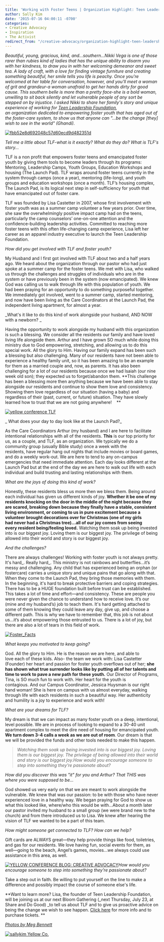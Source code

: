 ```yaml
---
title: 'Working with Foster Teens | Organization Highlight: Teen Leadership Foundation'
author: Sally Kim
date: '2015-07-16 04:00:11 -0700'
categories:
- Creative Advocacy
- Inspiration
- The Activist
redirect_from: "/creative-advocacy/organization-highlight-teen-leadership-foundation/"
---
```


_Beautiful, young, gracious, kind, and...southern...Nikki Vega is one of those rarer than rubies kind of ladies that has the unique ability to disarm you with her kindness, to draw you in with her welcoming demeanor and sweet tea. A lady of craft, with a love for finding vintage furniture and creating something beautiful, her smile tells you life is peachy. Once you're welcomed at her table for conversation, however, and you'll meet a woman of grit and grandeur-a woman unafraid to get her hands dirty for good cause. This southern belle is more than a pretty face-she is a bold woman, unwilling to sit back silently and let vulnerable people of any sort be stepped on by injustice. I asked Nikki to share her family's story and unique experience of working for [Teen Leadership Foundation](http://teenleadershipfoundation.com/), an organization dedicated to empowering foster youth that has aged out of the foster-care system, to show us that anyone can "...be the change [they] wish to see in the world" (Ghandi)._

[![fbb52e8d692048c57d60ecd9d482351d](http://yellowconference.com/wp-content/uploads/2015/07/fbb52e8d692048c57d60ecd9d482351d.jpg)](http://yellowconference.com/wp-content/uploads/2015/07/fbb52e8d692048c57d60ecd9d482351d.jpg)

_Tell me a little about TLF-what is it exactly? What do they do? What is TLF's story..._

TLF is a non profit that empowers foster teens and emancipated foster youth by giving them tools to become leaders through its programs: Mentoring, Leadership Camps, Youth Groups, Education Workshops and housing (The Launch Pad). TLF wraps around foster teens currently in the system through camps (once a year), mentoring (life-long), and youth groups and education workshops (once a month). TLF’s housing complex, The Launch Pad, is its logical next step in self-sufficiency for youth that have emancipated out of foster care.

TLF was founded by Lisa Castetter in 2007, whose first involvement with foster youth was as a summer camp volunteer a few years prior. Over time, she saw the overwhelmingly positive impact camp had on the teens, particularly the camp counselors’ one-on-one attention and the confidence-building leadership activities. Committed to reaching more foster teens with this often life-changing camp experience, Lisa left her career as an apparel industry executive to launch the Teen Leadership Foundation.

_How did you get involved with TLF and foster youth?_

My Husband and I first got involved with TLF about two and a half years ago. We heard about the organization through our pastor who had just spoke at a summer camp for the foster teens. We met with Lisa, who walked us through the challenges and struggles of individuals who are in the system or have previously been in the system (now emancipated). We knew God was calling us to walk through life with this population of youth. We had been praying for an opportunity to do something purposeful together. We immediately got involved, went to a summer camp, started mentoring, and now have been living as the Care Coordinators at the Launch Pad, the independent living apartment, for almost a year.

_What's it like to do this kind of work alongside your husband, AND NOW with a newborn? _

Having the opportunity to work alongside my husband with this organization is such a blessing. We consider all the residents our family and have loved living life alongside them. Arthur and I have grown SO much while doing this ministry due to God empowering, stretching, and allowing us to do this special work. All the glory to Him. Having our family expand has been such a blessing but also challenging. Many of our residents have not been able to experience a healthy family unit, so it has been amazing to be an example for them as a married couple and, now, as parents. It has also been challenging for a lot of our residents because once we had Isaiah (our nine week old son); they expected us to forget/abandon them. **This challenge has been a blessing more then anything because we have been able to stay alongside our residents and continue to show them love and consistency. Showing them love regardless of our situation (having a baby) and regardless of their (past, current, or future) situation. They have slowly learned how to trust that we are not going anywhere!    **

[![yellow conference TLF](http://yellowconference.com/wp-content/uploads/2015/07/37705be774b7333e1e655b8573ff3748.jpg)](http://yellowconference.com/wp-content/uploads/2015/07/37705be774b7333e1e655b8573ff3748.jpg)

_ What does your day to day look like at the Launch Pad?_

As the Care Coordinators Arthur (my husband) and I are here to facilitate intentional relationships with all of the residents. **This** is our top priority for us, as a couple, and TLF, as an organization. We typically we do a community group (usually Bible study) once a week with the residents, have regular hang out nights that include movies or board games, and do a weekly work-out. We are here to tend to any on-campus emergencies that need immediate attention. Each day looks different at the Launch Pad but at the end of the day we are here to walk out life with each individual and build trusting and lasting relationships with them.

_What are the joys of doing this kind of work?_

Honestly, these residents bless us more then we bless them. Being around each individual has given us different kinds of joy. **Whether it be one of my residents knocking on the door in the middle of the night because they are scared, breaking down because they finally have a stable, consistent living environment, or coming to us in pure excitement because a volunteer brought decorations over for Christmas (one of my girls had never had a Christmas tree)...all of our joy comes from seeing every resident being/feeling loved.** Watching them soak up being invested into is our biggest joy. Loving them is our biggest joy. The privilege of being allowed into their world and story is our biggest joy.

_And the challenges?_

There are always challenges! Working with foster youth is not always pretty. It's hard_. Really hard_. This ministry is not rainbows and butterflies…it’s messy and challenging. Any child that has experienced being an orphan (or fostercare) carries a unique story and unique pains that go along with that. When they come to the Launch Pad, they bring those memories with them. In the beginning, it's hard to break protective barriers and coping strategies. There has to be a HUGE foundation built before trust can be established. This takes a lot of time and effort—and consistency. These are people you were never given the chance to understand how to receive love. It’s our (mine and my husband’s) job to teach them. It's hard getting attached to some of them knowing they could leave any day, give up, and choose a different path. This is why we have to remember that, this job is not about us...it’s about empowering those entrusted to us. There is a lot of joy, but there are also a lot of tears in this field of work.

[![Foster_Facts](http://yellowconference.com/wp-content/uploads/2015/07/Foster_Facts.jpg)](http://yellowconference.com/wp-content/uploads/2015/07/Foster_Facts.jpg)

_What keeps you motivated to keep going?_

God. All the glory to Him. He is the reason we are here, and able to love each of these kids. Also- the team we work with: Lisa Castetter (Founder) her heart and passion for foster youth overflows out of her; **she has shown what true surrender looks like by putting all of her talents and time to work** **to pave a new path for these youth.** Our Director of Programs, Tina, is SO much fun to work with. Her heart for the youth is contagious. And our Campus Coordinator, Jessica Huysman is our right hand woman! She is here on campus with us almost everyday, walking through life with each residents in such a beautiful way. Her authenticity and humility is a joy to experience and work with!

_What are your dreams for TLF?_

My dream is that we can impact as many foster youth on a deep, intentional, level possible. We are in process of looking to expand to a 30-40 unit apartment complex to meet the dire need of housing for emancipated youth. **We turn down 3-4 calls a week as we are out of room**. Our dream is that we will be provided the funds and other tools needed to make this happen.

> _Watching them soak up being invested into is our biggest joy. Loving them is our biggest joy. The privilege of being allowed into their world and story is our biggest joy.How would you encourage someone to step into something they’re passionate about?_

_How did you discover this was "it" for you and Arthur? That THIS was where you were supposed to be..._

God showed us very early on that we are meant to work alongside the vulnerable. We knew that was our passion: to be with those who have never experienced love in a healthy way. We began praying for God to show us what this looked like, where/who this would be with...About a month later our pastor invited my husband to a small group (we were brand new to the church) and from there introduced us to Lisa. We knew after hearing the vision of TLF we wanted to be a part of this team.

_How might someone get connected to TLF? How can we help?_

Gift cards are ALWAYS great—they help provide things like food, toiletries, and gas for our residents. We love having fun, social events for them, as well—going to the beach, Angel’s games, movies…we always could use assistance in this area, as well.

[![YELLOW CONFERENCE BLOG: CREATIVE ADVOCACY](http://yellowconference.com/wp-content/uploads/2015/07/cc2c6fafa2e142dc40139e5aaf9d2f80.jpg)](http://yellowconference.com/wp-content/uploads/2015/07/cc2c6fafa2e142dc40139e5aaf9d2f80.jpg)_How would you encourage someone to step into something they’re passionate about?_

Take a step out in faith. Be willing to put yourself on the line to make a difference and possibly impact the course of someone else's life.

**Want to learn more? Lisa, the founder of Teen Leadership Foundation, will be joining us at our next Bloom Gathering (_next Thursday, July 23, at Share and Do Good) _to tell us about TLF and to give us proactive advice on being the change we wish to see happen. [Click here](http://yellowconference.com/summer-theme-creative-advocacy-july-bloom-gathering/) for more info and to purchase tickets. **

[_Photos by Meg Bennett_](http://www.plantandplowvideo.com/index/#/babyisaiah/)

[![sallykim Yellow Co.](http://yellowconference.com/wp-content/uploads/2015/07/sallykim.jpg)](http://lettersfromamister.tumblr.com/)
